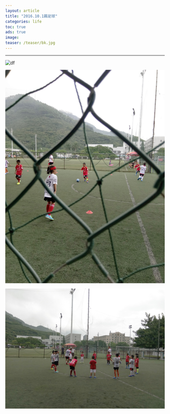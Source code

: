 ```yaml
---
layout: article
title: "2016.10.1踢足球"
categories: life
toc: true
ads: true
image:
teaser: /teaser/bk.jpg
---
```


---



![df](https://github.com/storage201602/storage201602/blob/master/myhome2016/_posts/life/2016-10-03-20161003200957life.md/IMG_20161001_113317.jpg?raw=true)

![df](https://github.com/storage201602/storage201602/blob/master/myhome2016/_posts/life/2016-10-03-20161003200957life.md/IMG_20161001_104221.jpg?raw=true)

![df](https://github.com/storage201602/storage201602/blob/master/myhome2016/_posts/life/2016-10-03-20161003200957life.md/IMG_20161001_100400.jpg?raw=true)

